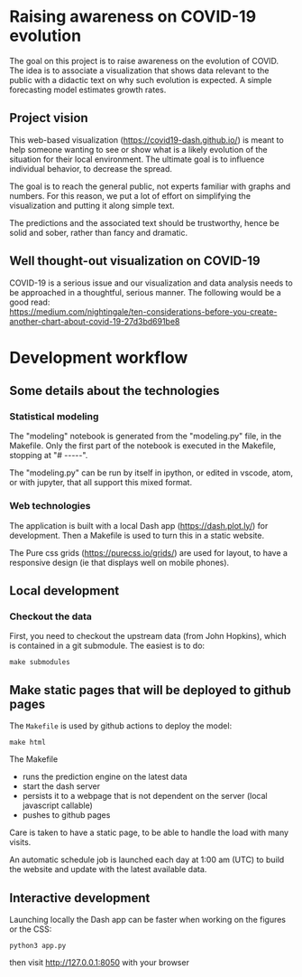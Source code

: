 # Raising awareness on COVID-19 evolution

The goal on this project is to raise awareness on the evolution of COVID.
The idea is to associate a visualization that shows data relevant to the
public with a didactic text on why such evolution is expected. A
simple forecasting model estimates growth rates.

## Project vision

This web-based visualization (https://covid19-dash.github.io/) is meant
to help someone wanting to see or show what is a likely evolution of the
situation for their local environment. The ultimate goal is to influence
individual behavior, to decrease the spread.

The goal is to reach the general public, not experts familiar with graphs
and numbers. For this reason, we put a lot of effort on simplifying the
visualization and putting it along simple text.

The predictions and the associated text should be trustworthy, hence be
solid and sober, rather than fancy and dramatic.

## Well thought-out visualization on COVID-19

COVID-19 is a serious issue and our visualization and data analysis needs
to be approached in a thoughtful, serious manner. The following would be a good read: <br>
https://medium.com/nightingale/ten-considerations-before-you-create-another-chart-about-covid-19-27d3bd691be8

# Development workflow

## Some details about the technologies

### Statistical modeling

The "modeling" notebook is generated from the "modeling.py" file, in the
Makefile. Only the first part of the notebook is executed in the
Makefile, stopping at "# -----".

The "modeling.py" can be run by itself in ipython, or edited in vscode,
atom, or with jupyter, that all support this mixed format.

### Web technologies

The application is built with a local Dash app (https://dash.plot.ly/)
for development. Then a Makefile is used to turn this in a static
website.

The Pure css grids (https://purecss.io/grids/) are used for layout, to
have a responsive design (ie that displays well on mobile phones).

## Local development

### Checkout the data

First, you need to checkout the upstream data (from John Hopkins), which
is contained in a git submodule. The easiest is to do:
```
make submodules
```


## Make static pages that will be deployed to github pages

The `Makefile` is used by github actions to deploy the model:
```
make html
```

The Makefile
* runs the prediction engine on the latest data
* start the dash server
* persists it to a webpage that is not dependent on the server (local
  javascript callable)
* pushes to github pages

Care is taken to have a static page, to be able to handle the load with
many visits.

An automatic schedule job is launched each day at 1:00 am (UTC) to build the
website and update with the latest available data.

## Interactive development

Launching locally the Dash app can be faster when working on the figures
or the CSS:

```
python3 app.py
```

then visit http://127.0.0.1:8050 with your browser

